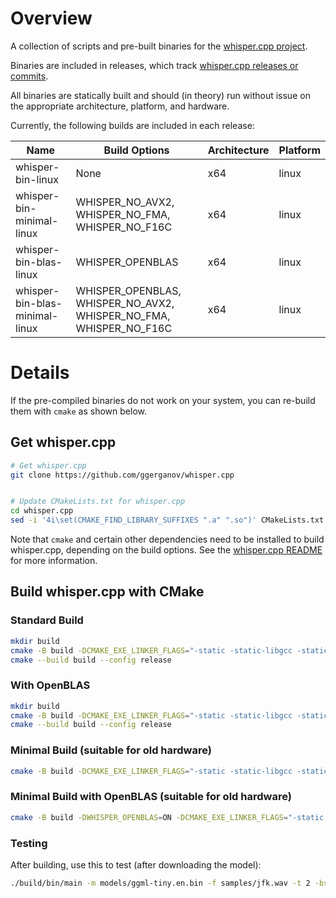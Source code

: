 # Overview

A collection of scripts and pre-built binaries for the [whisper.cpp project](https://github.com/ggerganov/whisper.cpp).

Binaries are included in releases, which track [whisper.cpp releases or commits](https://github.com/ggerganov/whisper.cpp).

All binaries are statically built and should (in theory) run without issue on the appropriate architecture, platform, and hardware.

Currently, the following builds are included in each release:

| Name | Build Options | Architecture | Platform |
|---|---|---|---|
| whisper-bin-linux | None | x64 | linux |
| whisper-bin-minimal-linux | WHISPER_NO_AVX2, WHISPER_NO_FMA, WHISPER_NO_F16C | x64 | linux |
| whisper-bin-blas-linux | WHISPER_OPENBLAS | x64 | linux |
| whisper-bin-blas-minimal-linux | WHISPER_OPENBLAS, WHISPER_NO_AVX2, WHISPER_NO_FMA, WHISPER_NO_F16C | x64 | linux |

# Details

If the pre-compiled binaries do not work on your system, you can re-build them with `cmake` as shown below.

## Get whisper.cpp

```bash
# Get whisper.cpp
git clone https://github.com/ggerganov/whisper.cpp


# Update CMakeLists.txt for whisper.cpp
cd whisper.cpp
sed -i '4i\set(CMAKE_FIND_LIBRARY_SUFFIXES ".a" ".so")' CMakeLists.txt
```

Note that `cmake` and certain other dependencies need to be installed to build whisper.cpp, depending on the build options. See the [whisper.cpp README](https://github.com/ggerganov/whisper.cpp) for more information.

## Build whisper.cpp with CMake

### Standard Build

```bash
mkdir build
cmake -B build -DCMAKE_EXE_LINKER_FLAGS="-static -static-libgcc -static-libstdc++" -DBUILD_SHARED_LIBS=OFF
cmake --build build --config release
```

### With OpenBLAS

```bash
mkdir build
cmake -B build -DCMAKE_EXE_LINKER_FLAGS="-static -static-libgcc -static-libstdc++" -DWHISPER_OPENBLAS=1 -DBUILD_SHARED_LIBS=OFF
cmake --build build --config release
```

### Minimal Build (suitable for old hardware)

```bash
cmake -B build -DCMAKE_EXE_LINKER_FLAGS="-static -static-libgcc -static-libstdc++" -DBUILD_SHARED_LIBS=OFF -DWHISPER_NO_AVX2=ON -DWHISPER_NO_FMA=ON -DWHISPER_NO_F16C=ON
```

### Minimal Build with OpenBLAS (suitable for old hardware)

```bash
cmake -B build -DWHISPER_OPENBLAS=ON -DCMAKE_EXE_LINKER_FLAGS="-static -static-libgcc -static-libstdc++" -DBUILD_SHARED_LIBS=OFF -DWHISPER_NO_AVX2=ON -DWHISPER_NO_FMA=ON -DWHISPER_NO_F16C=ON
```

### Testing

After building, use this to test (after downloading the model):

```bash
./build/bin/main -m models/ggml-tiny.en.bin -f samples/jfk.wav -t 2 -bs 1
```